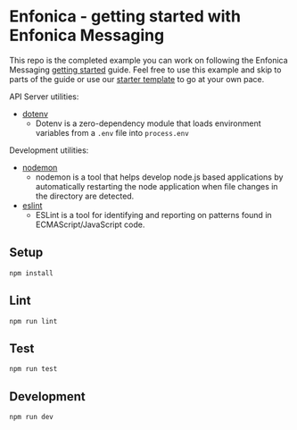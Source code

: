 # Enfonica - getting started with Enfonica Messaging 

This repo is the completed example you can work on following the Enfonica Messaging [getting started](https://enfonica.com/docs/libraries/nodejs/messaging/getting-started/) guide. Feel free to use this example and skip to parts of the guide or use our [starter template](https://github.com/enfonica/getting-started-nodejs/tree/master/starter-template) to go at your own pace. 

API Server utilities:
* [dotenv](https://www.npmjs.com/package/dotenv)
  * Dotenv is a zero-dependency module that loads environment variables from a `.env` file into `process.env`

Development utilities:
* [nodemon](https://www.npmjs.com/package/nodemon)
  * nodemon is a tool that helps develop node.js based applications by automatically restarting the node application when file changes in the directory are detected.
* [eslint](https://www.npmjs.com/package/eslint)
  * ESLint is a tool for identifying and reporting on patterns found in ECMAScript/JavaScript code.

## Setup

```
npm install
```

## Lint

```
npm run lint
```

## Test

```
npm run test
```

## Development

```
npm run dev
```
